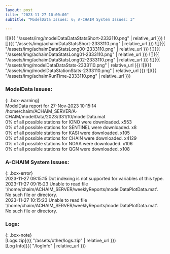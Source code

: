 ```yaml
---
layout: post
title: "2023-11-27 10:00:00"
subtitle: "ModelData Issues: 6; A-CHAIM System Issues: 3"

---
```


![]({{ "/assets/img/modelDataDataStatsShort-2333110.png" | relative_url }})
![]({{ "/assets/img/achaimDataStatsShort-2333110.png" | relative_url }})
![]({{ "/assets/img/achaimDataStatsLong00-2333110.png" | relative_url }})
![]({{ "/assets/img/achaimDataStatsLong01-2333110.png" | relative_url }})
![]({{ "/assets/img/achaimDataStatsLong02-2333110.png" | relative_url }})
![]({{ "/assets/img/modelDataDataStats-2333110.png" | relative_url }})
![]({{ "/assets/img/modelDataStationStats-2333110.png" | relative_url }})
![]({{ "/assets/img/achaimRunTime-2333110.png" | relative_url }})


### ModelData Issues:  
  
{: .box-warning}  
 ModelData report for 27-Nov-2023 10:15:14   
 /home/chaim/ACHAIM_SERVER/A-CHAIM/modelData/2023/331/10/modelData.mat   
 0% of all possible stations for IONO were downloaded. x553   
 0% of all possible stations for SENTINEL were downloaded. x8   
 0% of all possible stations for KASI were downloaded. x105   
 0% of all possible stations for CHAIN were downloaded. x4129   
 0% of all possible stations for NOAA were downloaded. x106   
 0% of all possible stations for QGN were downloaded. x108   
  
### A-CHAIM System Issues:  
  
{: .box-error}  
2023-11-27 09:15:15 Dot indexing is not supported for variables of this type.  
2023-11-27 09:15:23 Unable to read file '/home/chaim/ACHAIM_SERVER/weeklyReports/modelDataPlotData.mat'. No such file or directory.  
2023-11-27 10:15:23 Unable to read file '/home/chaim/ACHAIM_SERVER/weeklyReports/modelDataPlotData.mat'. No such file or directory.  

### Logs:  
  
{: .box-note}  
[Logs.zip]({{ "/assets/other/logs.zip" | relative_url }})  
[Log Info]({{ "/logInfo" | relative_url }})  

